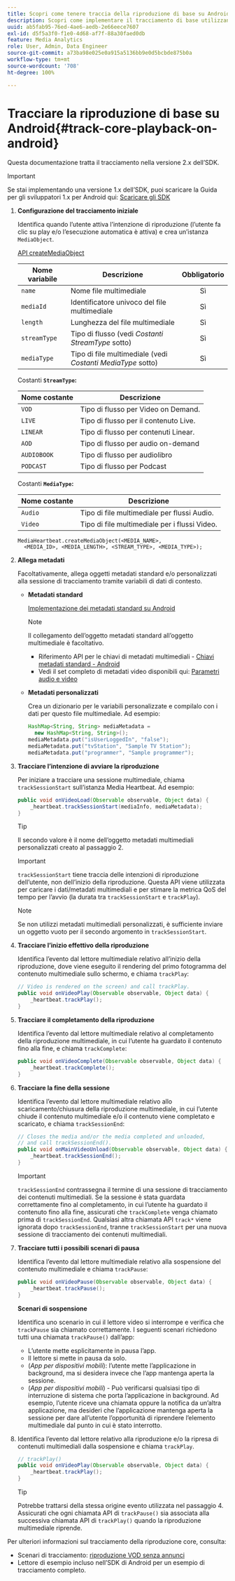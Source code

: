 ```yaml
---
title: Scopri come tenere traccia della riproduzione di base su Android
description: Scopri come implementare il tracciamento di base utilizzando Media SDK su Android.
uuid: ab5fab95-76ed-4ae6-aedb-2e66eece7607
exl-id: d5f5a3f0-f1e0-4d68-af7f-88a30faed0db
feature: Media Analytics
role: User, Admin, Data Engineer
source-git-commit: a73ba98e025e0a915a5136bb9e0d5bcbde875b0a
workflow-type: tm+mt
source-wordcount: '708'
ht-degree: 100%

---
```


# Tracciare la riproduzione di base su Android{#track-core-playback-on-android}

Questa documentazione tratta il tracciamento nella versione 2.x dell’SDK.
>[!IMPORTANT]
>Se stai implementando una versione 1.x dell’SDK, puoi scaricare la Guida per gli sviluppatori 1.x per Android qui: [Scaricare gli SDK](/help/getting-started/download-sdks.md)

1. **Configurazione del tracciamento iniziale**

   Identifica quando l’utente attiva l’intenzione di riproduzione (l’utente fa clic su play e/o l’esecuzione automatica è attiva) e crea un’istanza `MediaObject`.

   [API createMediaObject](https://adobe-marketing-cloud.github.io/media-sdks/reference/android/com/adobe/primetime/va/simple/MediaHeartbeat.html#createMediaObject-java.lang.String-java.lang.String-java.lang.Double-java.lang.String-com.adobe.primetime.va.simple.MediaHeartbeat.MediaType-)

   | Nome variabile | Descrizione | Obbligatorio |
   | --- | --- | :---: |
   | `name` | Nome file multimediale | Sì |
   | `mediaId` | Identificatore univoco del file multimediale | Sì |
   | `length` | Lunghezza del file multimediale | Sì |
   | `streamType` | Tipo di flusso (vedi _Costanti StreamType_ sotto) | Sì |
   | `mediaType` | Tipo di file multimediale (vedi _Costanti MediaType_ sotto) | Sì |

   Costanti **`StreamType`:**

   | Nome costante | Descrizione |
   |---|---|
   | `VOD` | Tipo di flusso per Video on Demand. |
   | `LIVE` | Tipo di flusso per il contenuto Live. |
   | `LINEAR` | Tipo di flusso per contenuti Linear. |
   | `AOD` | Tipo di flusso per audio on-demand |
   | `AUDIOBOOK` | Tipo di flusso per audiolibro |
   | `PODCAST` | Tipo di flusso per Podcast |

   Costanti **`MediaType`:**

   | Nome costante | Descrizione |
   |---|---|
   | `Audio` | Tipo di file multimediale per flussi Audio. |
   | `Video` | Tipo di file multimediale per i flussi Video. |

   ```
   MediaHeartbeat.createMediaObject(<MEDIA_NAME>,  
     <MEDIA_ID>, <MEDIA_LENGTH>, <STREAM_TYPE>, <MEDIA_TYPE>);
   ```

1. **Allega metadati**

   Facoltativamente, allega oggetti metadati standard e/o personalizzati alla sessione di tracciamento tramite variabili di dati di contesto.

   * **Metadati standard**

      [Implementazione dei metadati standard su Android](/help/use-cases/track-av-playback/impl-std-metadata/impl-std-metadata-android.md)

      >[!NOTE]
      >
      >Il collegamento dell’oggetto metadati standard all’oggetto multimediale è facoltativo.

      * Riferimento API per le chiavi di metadati multimediali - [Chiavi metadati standard - Android](https://adobe-marketing-cloud.github.io/media-sdks/reference/android/com/adobe/primetime/va/simple/MediaHeartbeat.VideoMetadataKeys.html)
      * Vedi il set completo di metadati video disponibili qui: [Parametri audio e video](/help/implementation/variables/audio-video-parameters.md)
   * **Metadati personalizzati**

      Crea un dizionario per le variabili personalizzate e compilalo con i dati per questo file multimediale. Ad esempio:

      ```java
      HashMap<String, String> mediaMetadata =  
        new HashMap<String, String>();
      mediaMetadata.put("isUserLoggedIn", "false");
      mediaMetadata.put("tvStation", "Sample TV Station");
      mediaMetadata.put("programmer", "Sample programmer");
      ```


1. **Tracciare l’intenzione di avviare la riproduzione**

   Per iniziare a tracciare una sessione multimediale, chiama `trackSessionStart` sull’istanza Media Heartbeat. Ad esempio:

   ```java
   public void onVideoLoad(Observable observable, Object data) {  
       _heartbeat.trackSessionStart(mediaInfo, mediaMetadata);
   }
   ```

   >[!TIP]
   >
   >Il secondo valore è il nome dell’oggetto metadati multimediali personalizzati creato al passaggio 2.

   >[!IMPORTANT]
   >
   >`trackSessionStart` tiene traccia delle intenzioni di riproduzione dell’utente, non dell’inizio della riproduzione. Questa API viene utilizzata per caricare i dati/metadati multimediali e per stimare la metrica QoS del tempo per l’avvio (la durata tra `trackSessionStart` e `trackPlay`).

   >[!NOTE]
   >
   >Se non utilizzi metadati multimediali personalizzati, è sufficiente inviare un oggetto vuoto per il secondo argomento in `trackSessionStart`.

1. **Tracciare l’inizio effettivo della riproduzione**

   Identifica l’evento dal lettore multimediale relativo all’inizio della riproduzione, dove viene eseguito il rendering del primo fotogramma del contenuto multimediale sullo schermo, e chiama `trackPlay`:

   ```java
   // Video is rendered on the screen) and call trackPlay.  
   public void onVideoPlay(Observable observable, Object data) {
       _heartbeat.trackPlay();
   }
   ```

1. **Tracciare il completamento della riproduzione**

   Identifica l’evento dal lettore multimediale relativo al completamento della riproduzione multimediale, in cui l’utente ha guardato il contenuto fino alla fine, e chiama `trackComplete`:

   ```java
   public void onVideoComplete(Observable observable, Object data) {
       _heartbeat.trackComplete();
   }
   ```

1. **Tracciare la fine della sessione**

   Identifica l’evento dal lettore multimediale relativo allo scaricamento/chiusura della riproduzione multimediale, in cui l’utente chiude il contenuto multimediale e/o il contenuto viene completato e scaricato, e chiama `trackSessionEnd`:

   ```java
   // Closes the media and/or the media completed and unloaded,  
   // and call trackSessionEnd().  
   public void onMainVideoUnload(Observable observable, Object data) {  
       _heartbeat.trackSessionEnd();
   }
   ```

   >[!IMPORTANT]
   >
   >`trackSessionEnd` contrassegna il termine di una sessione di tracciamento dei contenuti multimediali. Se la sessione è stata guardata correttamente fino al completamento, in cui l’utente ha guardato il contenuto fino alla fine, assicurati che `trackComplete` venga chiamato prima di `trackSessionEnd`. Qualsiasi altra chiamata API `track*` viene ignorata dopo `trackSessionEnd`, tranne `trackSessionStart` per una nuova sessione di tracciamento dei contenuti multimediali.

1. **Tracciare tutti i possibili scenari di pausa**

   Identifica l’evento dal lettore multimediale relativo alla sospensione del contenuto multimediale e chiama `trackPause`:

   ```java
   public void onVideoPause(Observable observable, Object data) {  
       _heartbeat.trackPause();
   }
   ```

   **Scenari di sospensione**

   Identifica uno scenario in cui il lettore video si interrompe e verifica che `trackPause` sia chiamato correttamente. I seguenti scenari richiedono tutti una chiamata `trackPause()` dall’app:

   * L’utente mette esplicitamente in pausa l’app.
   * Il lettore si mette in pausa da solo.
   * (*App per dispositivi mobili*): l’utente mette l’applicazione in background, ma si desidera invece che l’app mantenga aperta la sessione.
   * (*App per dispositivi mobili*) - Può verificarsi qualsiasi tipo di interruzione di sistema che porta l’applicazione in background. Ad esempio, l’utente riceve una chiamata oppure la notifica da un’altra applicazione, ma desideri che l’applicazione mantenga aperta la sessione per dare all’utente l’opportunità di riprendere l’elemento multimediale dal punto in cui è stato interrotto.

1. Identifica l’evento dal lettore relativo alla riproduzione e/o la ripresa di contenuti multimediali dalla sospensione e chiama `trackPlay`.

   ```java
   // trackPlay()
   public void onVideoPlay(Observable observable, Object data) {  
       _heartbeat.trackPlay();
   }
   ```

   >[!TIP]
   >
   >Potrebbe trattarsi della stessa origine evento utilizzata nel passaggio 4. Assicurati che ogni chiamata API di `trackPause()` sia associata alla successiva chiamata API di `trackPlay()` quando la riproduzione multimediale riprende.

Per ulteriori informazioni sul tracciamento della riproduzione core, consulta:

* Scenari di tracciamento: [riproduzione VOD senza annunci](/help/use-cases/tracking-scenarios/vod-no-intrs-details.md)
* Lettore di esempio incluso nell’SDK di Android per un esempio di tracciamento completo.

